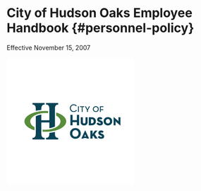 # City of Hudson Oaks Employee Handbook {#personnel-policy}

Effective November 15, 2007

![](/assets/logo.jpeg)

